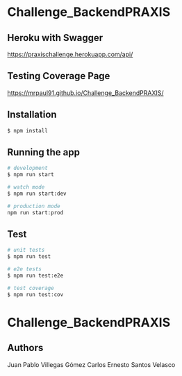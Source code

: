 # Challenge_BackendPRAXIS

## Heroku with Swagger

https://praxischallenge.herokuapp.com/api/

## Testing Coverage Page
https://mrpaul91.github.io/Challenge_BackendPRAXIS/

## Installation

```bash
$ npm install
```

## Running the app

```bash
# development
$ npm run start

# watch mode
$ npm run start:dev

# production mode
npm run start:prod
```

## Test

```bash
# unit tests
$ npm run test

# e2e tests
$ npm run test:e2e

# test coverage
$ npm run test:cov
```

# Challenge_BackendPRAXIS

## Authors

 Juan Pablo Villegas Gómez
 Carlos Ernesto Santos Velasco

